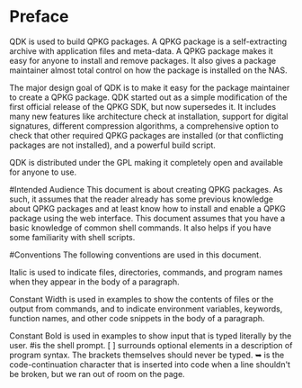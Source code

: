 # Preface

QDK is used to build QPKG packages. A QPKG package is a self-extracting archive with application files and meta-data. A QPKG package makes it easy for anyone to install and remove packages. It also gives a package maintainer almost total control on how the package is installed on the NAS.

The major design goal of QDK is to make it easy for the package maintainer to create a QPKG package. QDK started out as a simple modification of the first official release of the QPKG SDK, but now supersedes it. It includes many new features like architecture check at installation, support for digital signatures, different compression algorithms, a comprehensive option to check that other required QPKG packages are installed (or that conflicting packages are not installed), and a powerful build script.

QDK is distributed under the GPL making it completely open and available for anyone to use.

#Intended Audience
This document is about creating QPKG packages. As such, it assumes that the reader already has some previous knowledge about QPKG packages and at least know how to install and enable a QPKG package using the web interface. This document assumes that you have a basic knowledge of common shell commands. It also helps if you have some familiarity with shell scripts.

#Conventions
The following conventions are used in this document.

Italic is used to indicate files, directories, commands, and program names when they appear in the body of a paragraph.

Constant Width is used in examples to show the contents of files or the output from commands, and to indicate environment variables, keywords, function names, and other code snippets in the body of a paragraph.

Constant Bold
is used in examples to show input that is typed literally by the user.
 \#is the shell prompt.
[ ] surrounds optional elements in a description of program syntax. The brackets themselves should never be
typed.
➥ is the code-continuation character that is inserted into code when a line shouldn't be broken, but we ran
out of room on the page.
